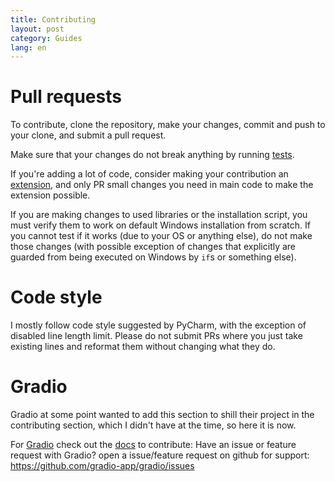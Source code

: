 ```yaml
---
title: Contributing
layout: post
category: Guides
lang: en
---
```

# Pull requests
To contribute, clone the repository, make your changes, commit and push to your clone, and submit a pull request.

Make sure that your changes do not break anything by running [tests](Tests).

If you're adding a lot of code, consider making your contribution an [extension](Extensions), and only PR small changes you need in main code to make the extension possible.

If you are making changes to used libraries or the installation script, you must verify them to work on default Windows installation from scratch. If you cannot test if it works (due to your OS or anything else), do not make those changes (with possible exception of changes that explicitly are guarded from being executed on Windows by `if`s or something else).

# Code style
I mostly follow code style suggested by PyCharm, with the exception of disabled line length limit. Please do not submit PRs where you just take existing lines and reformat them without changing what they do.

# Gradio
Gradio at some point wanted to add this section to shill their project in the contributing section, which I didn't have at the time, so here it is now.

For [Gradio](https://github.com/gradio-app/gradio) check out the [docs](https://gradio.app/docs/) to contribute:
Have an issue or feature request with Gradio? open a issue/feature request on github for support: https://github.com/gradio-app/gradio/issues
